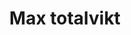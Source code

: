 ---
title: 'Max totalvikt'
symbol_image: '/images/symbols/insats/23.svg'
weight: 23
card: true
card_color: 'bg-symbol-yellow'
---